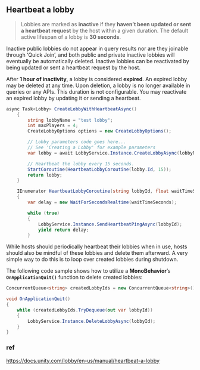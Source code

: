 ## Heartbeat a lobby

> Lobbies are marked as **inactive** if they **haven’t been updated or sent a heartbeat request** by the host within a given duration. The default active lifespan of a lobby is **30 seconds**.


Inactive public lobbies do not appear in query results nor are they joinable through ‘Quick Join’, and both public and private inactive lobbies will eventually be automatically deleted. Inactive lobbies can be reactivated by being updated or sent a heartbeat request by the host.




After **1 hour of inactivity**, a lobby is considered **expired**. An expired lobby may be deleted at any time. Upon deletion, a lobby is no longer available in queries or any APIs. This duration is not configurable. You may reactivate an expired lobby by updating it or sending a heartbeat.



```cs
async Task<Lobby> CreateLobbyWithHeartbeatAsync()
    {
        string lobbyName = "test lobby";
        int maxPlayers = 4;
        CreateLobbyOptions options = new CreateLobbyOptions();

        // Lobby parameters code goes here...
        // See 'Creating a Lobby' for example parameters
        var lobby = await LobbyService.Instance.CreateLobbyAsync(lobbyName, maxPlayers, options);

        // Heartbeat the lobby every 15 seconds.
        StartCoroutine(HeartbeatLobbyCoroutine(lobby.Id, 15));
        return lobby;
    }

    IEnumerator HeartbeatLobbyCoroutine(string lobbyId, float waitTimeSeconds)
    {
        var delay = new WaitForSecondsRealtime(waitTimeSeconds);

        while (true)
        {
            LobbyService.Instance.SendHeartbeatPingAsync(lobbyId);
            yield return delay;
        }

```
While hosts should periodically heartbeat their lobbies when in use, hosts should also be mindful of these lobbies and delete them afterward. A very simple way to do this is to loop over created lobbies during shutdown.

The following code sample shows how to utilize a **MonoBehavior**’s **`OnApplicationQuit()`** function to delete created lobbies:



```cs
ConcurrentQueue<string> createdLobbyIds = new ConcurrentQueue<string>();

void OnApplicationQuit()
{
    while (createdLobbyIds.TryDequeue(out var lobbyId))
    {
        LobbyService.Instance.DeleteLobbyAsync(lobbyId);
    }
}


```

### ref 
https://docs.unity.com/lobby/en-us/manual/heartbeat-a-lobby


